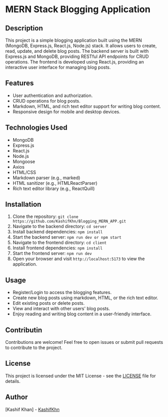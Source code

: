 # MERN Stack Blogging Application

## Description

This project is a simple blogging application built using the MERN (MongoDB, Express.js, React.js, Node.js) stack. It allows users to create, read, update, and delete blog posts. The backend server is built with Express.js and MongoDB, providing RESTful API endpoints for CRUD operations. The frontend is developed using React.js, providing an interactive user interface for managing blog posts.

## Features

- User authentication and authorization.
- CRUD operations for blog posts.
- Markdown, HTML, and rich text editor support for writing blog content.
- Responsive design for mobile and desktop devices.

## Technologies Used

- MongoDB
- Express.js
- React.js
- Node.js
- Mongoose
- Axios
- HTML/CSS
- Markdown parser (e.g., marked)
- HTML sanitizer (e.g., HTMLReactParser)
- Rich text editor library (e.g., ReactQuill)

## Installation

1. Clone the repository: `git clone https://github.com/KashifKhn/Blogging_MERN_APP.git`
2. Navigate to the backend directory: `cd server`
3. Install backend dependencies: `npm install`
4. Start the backend server: `npm run dev or npm start`
5. Navigate to the frontend directory: `cd client`
6. Install frontend dependencies: `npm install`
7. Start the frontend server: `npm run dev`
8. Open your browser and visit `http://localhost:5173` to view the application.

## Usage

- Register/Login to access the blogging features.
- Create new blog posts using markdown, HTML, or the rich text editor.
- Edit existing posts or delete posts.
- View and interact with other users' blog posts.
- Enjoy reading and writing blog content in a user-friendly interface.

## Contributin

Contributions are welcome! Feel free to open issues or submit pull requests to contribute to the project.

## License

This project is licensed under the MIT License - see the [LICENSE](LICENSE) file for details.

## Author

[Kashif Khan] - [KashifKhn](https://github.com/KashifKhn)